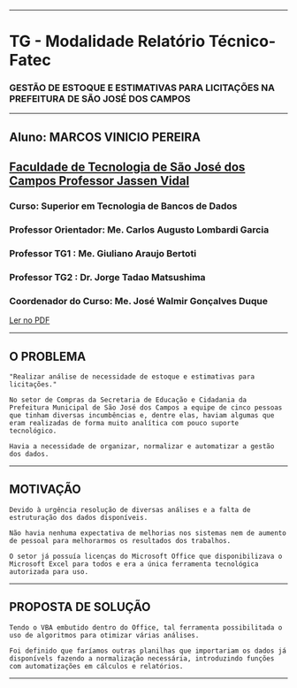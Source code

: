 * * *
# TG - Modalidade Relatório Técnico-Fatec
### **GESTÃO DE ESTOQUE E ESTIMATIVAS PARA LICITAÇÕES NA PREFEITURA DE SÃO JOSÉ DOS CAMPOS**
* * *
## Aluno: **MARCOS VINICIO PEREIRA**
## [Faculdade de Tecnologia de São José dos Campos Professor Jassen Vidal](http://sjc.fatec.sp.gov.br/)
### Curso: **Superior em Tecnologia de Bancos de Dados**
### Professor Orientador: Me. Carlos Augusto Lombardi Garcia
### Professor TG1       : Me. Giuliano Araujo Bertoti 
### Professor TG2       : Dr. Jorge Tadao Matsushima 
### Coordenador do Curso: Me. José Walmir Gonçalves Duque

</script>

[Ler no PDF](https://github.com/MarcosVP-Fatec/RT-Fatec-Estoque/blob/master/TG%20-%20Marcos%20Vinicio%20Pereira%20-%20Modalidade%203%20-%20Relat%C3%B3rio%20T%C3%A9cnico.pdf/{target="_blank"})

* * *
## O PROBLEMA

	"Realizar análise de necessidade de estoque e estimativas para licitações."

	No setor de Compras da Secretaria de Educação e Cidadania da Prefeitura Municipal de São José dos Campos a equipe de cinco pessoas que tinham diversas incumbências e, dentre elas, haviam algumas que eram realizadas de forma muito analítica com pouco suporte tecnológico.

	Havia a necessidade de organizar, normalizar e automatizar a gestão dos dados.

*   *   *

## MOTIVAÇÃO

	Devido à urgência resolução de diversas análises e a falta de estruturação dos dados disponíveis.

	Não havia nenhuma expectativa de melhorias nos sistemas nem de aumento de pessoal para melhorarmos os resultados dos trabalhos.

	O setor já possuía licenças do Microsoft Office que disponibilizava o Microsoft Excel para todos e era a única ferramenta tecnológica autorizada para uso.
	
*   *   *

## PROPOSTA DE SOLUÇÃO

	Tendo o VBA embutido dentro do Office, tal ferramenta possibilitada o uso de algoritmos para otimizar várias análises.

	Foi definido que faríamos outras planilhas que importariam os dados já disponívels fazendo a normalização necessária, introduzindo funções com automatizações em cálculos e relatórios.

*   *   *


